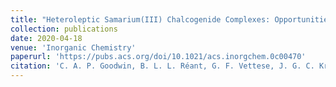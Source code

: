 ```yaml
---
title: "Heteroleptic Samarium(III) Chalcogenide Complexes: Opportunities for Giant Exchange Coupling in Bridging σ- and π-Radical Lanthanide Dichalcogenides"
collection: publications
date: 2020-04-18
venue: 'Inorganic Chemistry'
paperurl: 'https://pubs.acs.org/doi/10.1021/acs.inorgchem.0c00470'
citation: 'C. A. P. Goodwin, B. L. L. Réant, G. F. Vettese, J. G. C. Kragskow, M. J. Giansiracusa, I. M. Dimucci, K. M. Lancaster, D. P. Mills, S. Sproules, <i>Inorg. Chem.</i>, 2020, <b>59</b>, 7571–7583.'
---
```

